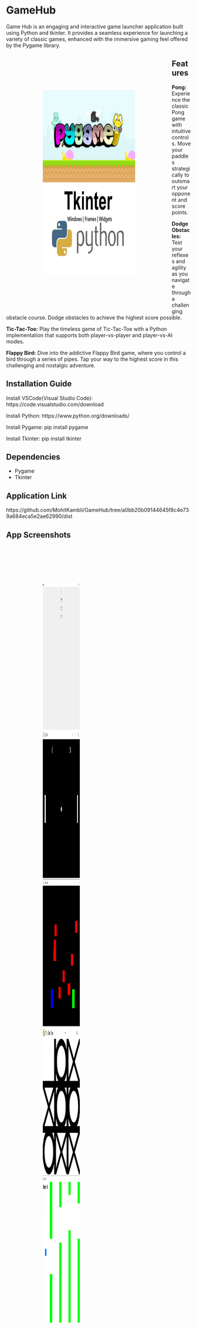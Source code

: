 <h1>GameHub</h1>
<p>Game Hub is an engaging and interactive game launcher application built using Python and tkinter. It provides a seamless experience for launching a variety of classic games, enhanced with the immersive gaming feel offered by the Pygame library.
<div style= "float: left;width: 50%;padding: 100px;">
  <img src="https://github.com/MohitKambli/GameHub/blob/main/Screenshots/SS7.jpg" width=400 height=250>
  <img src="https://github.com/MohitKambli/GameHub/blob/main/Screenshots/SS8.jpg" width=400 height=250>
</div>
<h2>Features</h2>
<b>Pong:</b> Experience the classic Pong game with intuitive controls. Move your paddles strategically to outsmart your opponent and score points.

<b>Dodge Obstacles:</b> Test your reflexes and agility as you navigate through a challenging obstacle course. Dodge obstacles to achieve the highest score possible.

<b>Tic-Tac-Toe:</b> Play the timeless game of Tic-Tac-Toe with a Python implementation that supports both player-vs-player and player-vs-AI modes.

<b>Flappy Bird:</b> Dive into the addictive Flappy Bird game, where you control a bird through a series of pipes. Tap your way to the highest score in this challenging and nostalgic adventure.
</p>

<h2>Installation Guide</h2>
<p>Install VSCode(Visual Studio Code): https://code.visualstudio.com/download</p>
<p>Install Python: https://www.python.org/downloads/</p>
<p>Install Pygame: pip install pygame
<p>Install Tkinter: pip install tkinter
<h2>Dependencies</h2>
<ul>
  <li>Pygame</li>
  <li>Tkinter</li>
</ul>
<h2>Application Link</h2>
<p>https://github.com/MohitKambli/GameHub/tree/a0bb20b09144645f8c4e739a684eca5e2ae62990/dist</p>
<h2>App Screenshots</h2>
<div style= "float: left;width: 20%;padding: 100px;">
  <img src="https://github.com/MohitKambli/GameHub/blob/main/Screenshots/SS1.png" width=600 height=400>
  <img src="https://github.com/MohitKambli/GameHub/blob/main/Screenshots/SS2.png" width=600 height=400>
  <img src="https://github.com/MohitKambli/GameHub/blob/main/Screenshots/SS3.png" width=600 height=400>
  <img src="https://github.com/MohitKambli/GameHub/blob/main/Screenshots/SS4.png" width=600 height=400>
  <img src="https://github.com/MohitKambli/GameHub/blob/main/Screenshots/SS5.png" width=600 height=400>
</div>